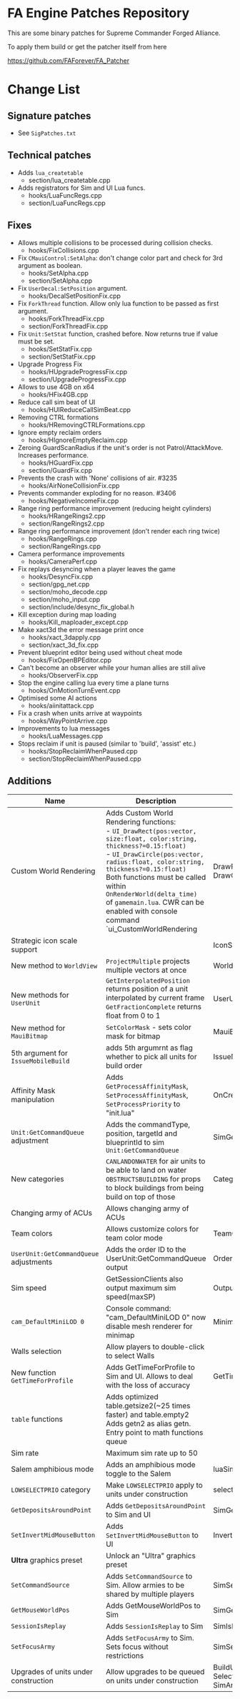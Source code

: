 # FA Engine Patches Repository

This are some binary patches for Supreme Commander Forged Alliance.

To apply them build or get the patcher itself from here

<https://github.com/FAForever/FA_Patcher>

# Change List

## Signature patches

- See `SigPatches.txt`

## Technical patches

- Adds `lua_createtable`
  - section/lua_createtable.cpp
- Adds registrators for Sim and UI Lua funcs.
  - hooks/LuaFuncRegs.cpp
  - section/LuaFuncRegs.cpp

## Fixes

- Allows multiple collisions to be processed during collision checks.
  - hooks/FixCollisions.cpp
- Fix `CMauiControl:SetAlpha`: don't change color part and check for 3rd argument as boolean.
  - hooks/SetAlpha.cpp
  - section/SetAlpha.cpp
- Fix `UserDecal:SetPosition` argument.
  - hooks/DecalSetPositionFix.cpp
- Fix `ForkThread` function. Allow only lua function to be passed as first argument.
  - hooks/ForkThreadFix.cpp
  - section/ForkThreadFix.cpp
- Fix `Unit:SetStat` function, crashed before. Now returns true if value must be set.
  - hooks/SetStatFix.cpp
  - section/SetStatFix.cpp
- Upgrade Progress Fix
  - hooks/HUpgradeProgressFix.cpp
  - section/UpgradeProgressFix.cpp
- Allows to use 4GB on x64
  - hooks/HFix4GB.cpp
- Reduce call sim beat of UI
  - hooks/HUIReduceCallSimBeat.cpp
- Removing CTRL formations
  - hooks/HRemovingCTRLFormations.cpp
- Ignore empty reclaim orders
  - hooks/HIgnoreEmptyReclaim.cpp
- Zeroing GuardScanRadius if the unit's order is not Patrol/AttackMove. Increases performance.
  - hooks/HGuardFix.cpp
  - section/GuardFix.cpp
- Prevents the crash with 'None' collisions of air. #3235
  - hooks/AirNoneCollisionFix.cpp
- Prevents commander exploding for no reason. #3406
  - hooks/NegativeIncomeFix.cpp
- Range ring performance improvement (reducing height cylinders)
  - hooks/HRangeRings2.cpp
  - section/RangeRings2.cpp
- Range ring performance improvement (don't render each ring twice)
  - hooks/RangeRings.cpp
  - section/RangeRings.cpp
- Camera performance improvements
  - hooks/CameraPerf.cpp
- Fix replays desyncing when a player leaves the game
  - hooks/DesyncFix.cpp
  - section/gpg_net.cpp
  - section/moho_decode.cpp
  - section/moho_input.cpp
  - section/include/desync_fix_global.h
- Kill exception during map loading
  - hooks/Kill_maploader_except.cpp
- Make xact3d the error message print once
  - hooks/xact_3dapply.cpp
  - section/xact_3d_fix.cpp
- Prevent blueprint editor being used without cheat mode
  - hooks/FixOpenBPEditor.cpp
- Can't become an observer while your human allies are still alive
  - hooks/ObserverFix.cpp
- Stop the engine calling lua every time a plane turns
  - hooks/OnMotionTurnEvent.cpp
- Optimised some AI actions
  - hooks/aiinitattack.cpp
- Fix a crash when units arrive at waypoints
  - hooks/WayPointArrive.cpp
- Improvements to lua messages
  - hooks/LuaMessages.cpp
- Stops reclaim if unit is paused (similar to 'build', 'assist' etc.)
  - hooks/StopReclaimWhenPaused.cpp
  - section/StopReclaimWhenPaused.cpp

## Additions

| Name                                   | Description                                                                                                                                                                                                                                                                                                                                                                                                                                             | Sections                                                 | Hooks                                    |
| -------------------------------------- | ------------------------------------------------------------------------------------------------------------------------------------------------------------------------------------------------------------------------------------------------------------------------------------------------------------------------------------------------------------------------------------------------------------------------------------------------------- | -------------------------------------------------------- | ---------------------------------------- |
| Custom World Rendering                 | Adds Custom World Rendering functions:<br> - `UI_DrawRect(pos:vector, size:float, color:string, thickness?=0.15:float)`<br> - `UI_DrawCircle(pos:vector, radius:float, color:string, thickness?=0.15:float)` <br>Both functions must be called within `OnRenderWorld(delta_time)` of `gamemain.lua`. CWR can be enabled with console command `ui_CustomWorldRendering | DrawFunc.cpp<br>DrawCircleSetColor.cpp                   | HDraw.cpp<br>GetFPS.cpp |                                                          |                                          |
| Strategic icon scale support           |                                                                                                                                                                                                                                                                                                                                                                                                                                                         | IconScale.cpp                                            | IconScale.cpp                            |
| New method to `WorldView`              | `ProjectMultiple` projects multiple vectors at once                                                                                                                                                                                                                                                                                                                                                                                                     | WorldView.cpp                                            |                                          |
| New methods for `UserUnit`             | `GetInterpolatedPosition` returns position of a unit interpolated by current frame <br> `GetFractionComplete` returns float from 0 to 1                                                                                                                                                                                                                                                                                                                 | UserUnit.cpp                                             |                                          |
| New method for `MauiBitmap`            | `SetColorMask` - sets color mask for bitmap                                                                                                                                                                                                                                                                                                                                                                                                             | MauiBitmap.cpp                                           |                                          |
| 5th argument for `IssueMobileBuild`    | adds 5th argumrnt as flag whether to pick all units for build order                                                                                                                                                                                                                                                                                                                                                                                     | IssueMobileBuild.cpp                                     | IssueMobileBuild.cpp                     |
| Affinity Mask  manipulation            | Adds `GetProcessAffinityMask`, `SetProcessAffinityMask`, `SetProcessPriority` to "init.lua"                                                                                                                                                                                                                                                                                                                                                             | OnCreateInitLuaState.cpp                                 | OnCreateInitLuaState.cpp                 |
| `Unit:GetCommandQueue` adjustment      | Adds the commandType, position, targetId and blueprintId to sim `Unit:GetCommandQueue`                                                                                                                                                                                                                                                                                                                                                                  | SimGetCommandQueue.cpp                                   | SimGetCommandQueue.cpp                   |
| New categories                         | `CANLANDONWATER` for air units to be able to land on water <br> `OBSTRUCTSBUILDING` for props to block buildings from being build on top of those                                                                                                                                                                                                                                                                                                       | Categories.cpp                                           | CanLandOnWater.cpp <br>  Reclaimable.cpp |
| Changing army of ACUs                  | Allows changing army of ACUs                                                                                                                                                                                                                                                                                                                                                                                                                            |                                                          | HTransferACUs.cpp                        |
| Team colors                            | Allows customize colors for team color mode                                                                                                                                                                                                                                                                                                                                                                                                             | TeamColorMode.cpp                                        | TeamColorMode.cpp                        |
| `UserUnit:GetCommandQueue` adjustments | Adds the order ID to the UserUnit:GetCommandQueue output                                                                                                                                                                                                                                                                                                                                                                                                | OrderIDOutput.cpp                                        | HOrderIDOutput.cpp                       |
| Sim speed                              | GetSessionClients also output maximum sim speed(maxSP)                                                                                                                                                                                                                                                                                                                                                                                                  | OutputMaxSP.cpp                                          | HOutputMaxSP.cpp                         |
| `cam_DefaultMiniLOD 0`                 | Console command: "cam_DefaultMiniLOD 0" now disable mesh renderer for minimap                                                                                                                                                                                                                                                                                                                                                                           | MinimapMesh.cpp                                          | MinimapMesh.cpp                          |
| Walls selection                        | Allow players to double-click to select Walls                                                                                                                                                                                                                                                                                                                                                                                                           |                                                          | WallSelection.cpp                        |
| New function `GetTimeForProfile`       | Adds GetTimeForProfile to Sim and UI. Allows to deal with the loss of accuracy                                                                                                                                                                                                                                                                                                                                                                          | GetTimeForProfile.cpp                                    |                                          |
| `table` functions                      | Adds optimized table.getsize2(~25 times faster) and table.empty2 <br> Adds getn2 as alias getn. Entry point to math functions queue                                                                                                                                                                                                                                                                                                                     |                                                          | GetTableSize.cpp                         |
| Sim rate                               | Maximum sim rate up to 50                                                                                                                                                                                                                                                                                                                                                                                                                               |                                                          | DelClampMaxSimRate.cpp                   |
| Salem amphibious mode                  | Adds an amphibious mode toggle to the Salem                                                                                                                                                                                                                                                                                                                                                                                                             | luaSimGetStat.cpp                                        | luaSimGetStat.cpp                        |
| `LOWSELECTPRIO` category               | Make `LOWSELECTPRIO` apply to units under construction                                                                                                                                                                                                                                                                                                                                                                                                  | selectionPriority.cpp                                    | selectionPriority.cpp                    |
| `GetDepositsAroundPoint`               | Adds `GetDepositsAroundPoint` to Sim and UI                                                                                                                                                                                                                                                                                                                                                                                                             | SimGetDepositsAroundPoint.cpp                            |                                          |
| `SetInvertMidMouseButton`              | Adds `SetInvertMidMouseButton` to UI                                                                                                                                                                                                                                                                                                                                                                                                                    | InvertMidMouseButton.cpp                                 |                                          |
| **Ultra** graphics preset              | Unlock an "Ultra" graphics preset                                                                                                                                                                                                                                                                                                                                                                                                                       |                                                          | UnlockUltraPreset.cpp                    |
| `SetCommandSource`                     | Adds `SetCommandSource` to Sim. Allow armies to be shared by multiple players                                                                                                                                                                                                                                                                                                                                                                           | SimSetCommandSource.cpp                                  |                                          |
| `GetMouseWorldPos`                     | Adds GetMouseWorldPos to Sim                                                                                                                                                                                                                                                                                                                                                                                                                            | SimGetMouseWorldPos.cpp                                  |                                          |
| `SessionIsReplay`                      | Adds `SessionIsReplay` to Sim                                                                                                                                                                                                                                                                                                                                                                                                                           | SimIsReplay.cpp                                          |                                          |
| `SetFocusArmy`                         | Adds `SetFocusArmy` to Sim. Sets focus without restrictions                                                                                                                                                                                                                                                                                                                                                                                             | SimSetFocusArmy.cpp                                      |                                          |
| Upgrades of units under construction   | Allow upgrades to be queued on units under construction                                                                                                                                                                                                                                                                                                                                                                                                 | BuildUnit.cpp <br> SelectUnit.cpp <br> SimArmyCreate.cpp | BuildUnit.cpp                            |
